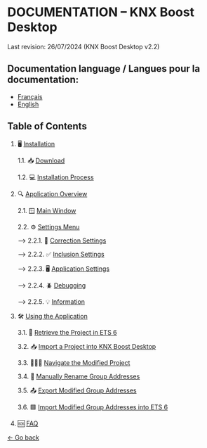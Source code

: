 # DOCUMENTATION – KNX Boost Desktop

Last revision: 26/07/2024 (KNX Boost Desktop v2.2)

## Documentation language / Langues pour la documentation:
- [Français](README.md)
- [English](README-EN.md)

## Table of Contents
1. 🖥 [Installation](Installation/installation-en.md)

    1.1. 📥 [Download](Installation/download.md)

    1.2. 💻 [Installation Process](Installation/installingtheapp.md)

2. 🔍 [Application Overview](#application-overview)

    2.1. 🪟 [Main Window](#main-window)

    2.2. ⚙️ [Settings Menu](#settings-menu)

      --> 2.2.1. 📝 [Correction Settings](#correction-settings)

      --> 2.2.2. ✅ [Inclusion Settings](#information)

      --> 2.2.3. 🖥 [Application Settings](#application-settings)

      --> 2.2.4. 🪲 [Debugging](#debugging)

      --> 2.2.5. 💡 [Information](#information)

4. 🛠 [Using the Application](#using-the-application)

    3.1. 📁 [Retrieve the Project in ETS 6](#retrieve-the-project-in-ets-6)

    3.2. 📥 [Import a Project into KNX Boost Desktop](#import-a-project-into-knx-boost-desktop)

    3.3. 🚶‍♂️‍➡️ [Navigate the Modified Project](#navigate-the-modified-project)

    3.4. 📝 [Manually Rename Group Addresses](#manually-rename-group-addresses)

    3.5. 📤 [Export Modified Group Addresses](#export-modified-group-addresses)

    3.6. 🟩 [Import Modified Group Addresses into ETS 6](#import-modified-group-addresses-into-ets-6)

4. 🆘 [FAQ](FAQ/faq-en.md)


[← Go back](../)
